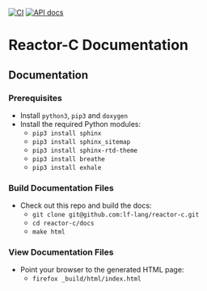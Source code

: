 [![CI](https://github.com/lf-lang/reactor-c/actions/workflows/ci.yml/badge.svg)](https://github.com/lf-lang/reactor-c/actions/workflows/ci.yml)
[![API docs](https://github.com/lf-lang/reactor-c/actions/workflows/api-docs.yml/badge.svg)](https://github.com/lf-lang/reactor-c/actions/workflows/api-docs.yml)

# Reactor-C Documentation

## Documentation

### Prerequisites

- Install `python3`, `pip3` and `doxygen`
- Install the required Python modules:
  - `pip3 install sphinx`
  - `pip3 install sphinx_sitemap`
  - `pip3 install sphinx-rtd-theme`
  - `pip3 install breathe`
  - `pip3 install exhale`

### Build Documentation Files

- Check out this repo and build the docs:
  - `git clone git@github.com:lf-lang/reactor-c.git`
  - `cd reactor-c/docs`
  - `make html`

### View Documentation Files

- Point your browser to the generated HTML page:
  - `firefox _build/html/index.html`

